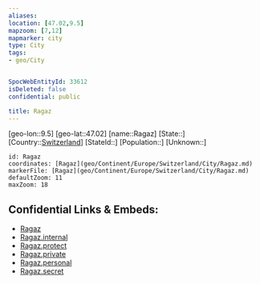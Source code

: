 ```yaml
---
aliases: 
location: [47.02,9.5]
mapzoom: [7,12] 
mapmarker: city 
type: City
tags:
- geo/City


SpocWebEntityId: 33612
isDeleted: false
confidential: public

title: Ragaz
---
```

[geo-lon::9.5]
[geo-lat::47.02]
[name::Ragaz]
[State::]
[Country::[Switzerland](geo/Continent/Europe/Switzerland.md)]
[StateId::]
[Population::]
[Unknown::]


```leaflet
id: Ragaz
coordinates: [Ragaz](geo/Continent/Europe/Switzerland/City/Ragaz.md)
markerFile: [Ragaz](geo/Continent/Europe/Switzerland/City/Ragaz.md)
defaultZoom: 11 
maxZoom: 18
```


## Confidential Links & Embeds: 
- [Ragaz](../../../../../../_public/geo/Continent/Europe/Switzerland/City/Ragaz.md) 
- [Ragaz.internal](../../../../../../_internal/geo/Continent/Europe/Switzerland/City/Ragaz.internal.md) 
- [Ragaz.protect](../../../../../../_protect/geo/Continent/Europe/Switzerland/City/Ragaz.protect.md) 
- [Ragaz.private](../../../../../../_private/geo/Continent/Europe/Switzerland/City/Ragaz.private.md) 
- [Ragaz.personal](../../../../../../_personal/geo/Continent/Europe/Switzerland/City/Ragaz.personal.md) 
- [Ragaz.secret](../../../../../../_secret/geo/Continent/Europe/Switzerland/City/Ragaz.secret.md) 
